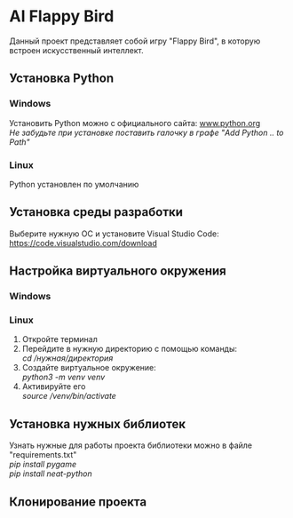 # AI Flappy Bird
Данный проект представляет собой игру "Flappy Bird", в которую встроен искусственный интеллект.
## Установка Python
### Windows
Установить Python можно с официального сайта: www.python.org <br> <i> Не забудьте при установке поставить галочку
в графе "Add Python .. to Path" </i>
### Linux
Python установлен по умолчанию
## Установка среды разработки
Выберите нужную ОС и установите Visual Studio Code: <br>
https://code.visualstudio.com/download
## Настройка виртуального окружения
### Windows

### Linux
1. Откройте терминал
2. Перейдите в нужную директорию с помощью команды: <br>
<i> cd /нужная/директория </i>
3. Создайте виртуальное окружение: <br>
<i> python3 -m venv venv </i>
4. Активируйте его <br>
<i> source /venv/bin/activate </i>
## Установка нужных библиотек
Узнать нужные для работы проекта библиотеки можно в файле "requirements.txt" <br>
<i> pip install pygame </i> <br>
<i> pip install neat-python </i>
## Клонирование проекта

